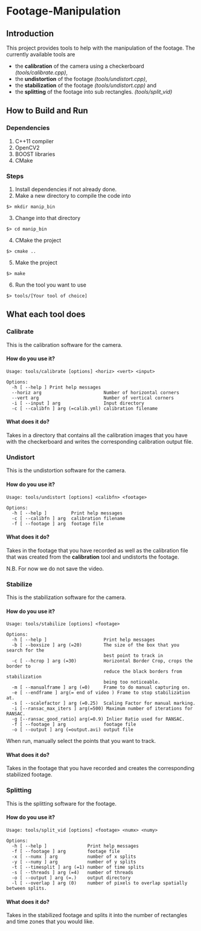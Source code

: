 # Footage-Manipulation
## Introduction
This project provides tools to help with the manipulation of the footage. The currently available tools are 

* the **calibration** of the camera using a checkerboard _(tools/calibrate.cpp)_, 
* the **undistortion** of the footage _(tools/undistort.cpp)_,
* the **stabilization** of the footage _(tools/undistort.cpp)_ and
* the **splitting** of the footage into sub rectangles. _(tools/split_vid)_

## How to Build and Run

### Dependencies
1. C++11 compiler
2. OpenCV2
3. BOOST libraries
4. CMake

### Steps
1. Install dependencies if not already done.
2. Make a new directory to compile the code into 
```
$> mkdir manip_bin
```
3. Change into that directory
```
$> cd manip_bin
```
4. CMake the project
```
$> cmake ..
```
5. Make the project 
```
$> make
```
6. Run the tool you want to use
```
$> tools/[Your tool of choice]
```

## What each tool does
### Calibrate
This is the calibration software for the camera.

#### How do you use it?
```
Usage: tools/calibrate [options] <horiz> <vert> <input>

Options:
  -h [ --help ]	Print help messages
  --horiz arg                       Number of horizontal corners
  --vert arg                        Number of vertical corners
  -i [ --input ] arg                Input directory
  -c [ --calibfn ] arg (=calib.yml) calibration filename
```
#### What does it do?
Takes in a directory that contains all the calibration images that you have with the checkerboard and writes the corresponding calibration output file.

### Undistort
This is the undistortion software for the camera.

#### How do you use it?
```
Usage: tools/undistort [options] <calibfn> <footage>

Options:
  -h [ --help ]         Print help messages
  -c [ --calibfn ] arg  calibration filename
  -f [ --footage ] arg  footage file
```
#### What does it do?
Takes in the footage that you have recorded as well as the calibration file that was created from the **calibration** tool and undistorts the footage.

N.B. For now we do not save the video.

### Stabilize
This is the stabilization software for the camera.

#### How do you use it?
```
Usage: tools/stabilize [options] <footage>

Options:
  -h [ --help ]                     Print help messages
  -b [ --boxsize ] arg (=20)        The size of the box that you search for the
                                    best point to track in
  -c [ --hcrop ] arg (=30)          Horizontal Border Crop, crops the border to
                                    reduce the black borders from stabilization
                                    being too noticeable.
  -m [ --manualframe ] arg (=0)     Frame to do manual capturing on.
  -e [ --endframe ] arg(= end of video ) Frame to stop stabilization at.
  -s [ --scalefactor ] arg (=0.25)  Scaling Factor for manual marking.
  -i [--ransac_max_iters ] arg(=500) Maximum number of iterations for RANSAC.
  -g [--ransac_good_ratio] arg(=0.9) Inlier Ratio used for RANSAC.
  -f [ --footage ] arg              footage file
  -o [ --output ] arg (=output.avi) output file

```

When run, manually select the points that you want to track.
#### What does it do?
Takes in the footage that you have recorded and creates the corresponding stabilized footage. 

### Splitting
This is the splitting software for the footage.

#### How do you use it?
```
Usage: tools/split_vid [options] <footage> <numx> <numy>

Options:
  -h [ --help ]               Print help messages
  -f [ --footage ] arg        footage file
  -x [ --numx ] arg           number of x splits
  -y [ --numy ] arg           number of y splits
  -t [ --timesplit ] arg (=1) number of time splits
  -s [ --threads ] arg (=4)   number of threads
  -o [ --output ] arg (=.)    output directory
  -l [ --overlap ] arg (0)    number of pixels to overlap spatially between splits.
```
#### What does it do?
Takes in the stabilized footage and splits it into the number of rectangles and time zones that you would like.